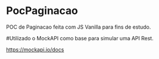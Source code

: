 # PocPaginacao
POC de Paginacao feita com JS Vanilla para fins de estudo.

#Utilizado o MockAPI como base para simular uma API Rest.

https://mockapi.io/docs
